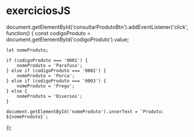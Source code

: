 # exerciciosJS
document.getElementById('consultarProdutoBtn').addEventListener('click', function() {
    const codigoProduto = document.getElementById('codigoProduto').value;

    let nomeProduto;

    if (codigoProduto === '0001') {
        nomeProduto = 'Parafuso';
    } else if (codigoProduto === '0002') {
        nomeProduto = 'Porca';
    } else if (codigoProduto === '0003') {
        nomeProduto = 'Prego';
    } else {
        nomeProduto = 'Diversos';
    }

    document.getElementById('nomeProduto').innerText = `Produto: ${nomeProduto}`;
});
